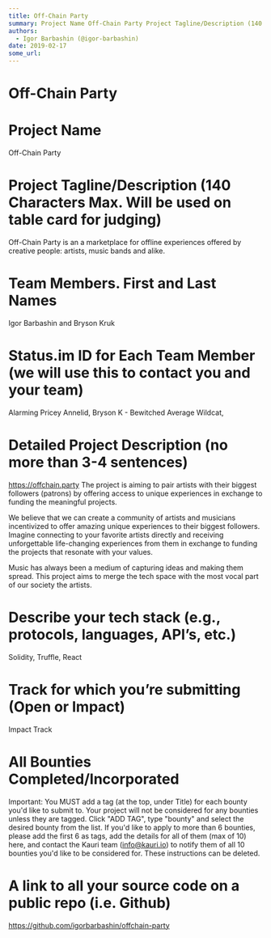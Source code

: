 ```yaml
---
title: Off-Chain Party 
summary: Project Name Off-Chain Party Project Tagline/Description (140 Characters Max. Will be used on table card for judging) Off-Chain Party is an a marketplace for offline experiences offered by creative people- artists, music bands and alike. Team Members. First and Last Names Igor Barbashin and Bryson Kruk Status.im ID for Each Team Member (we will use this to contact you and your team) Alarming Pricey Annelid, Bryson K - Bewitched Average Wildcat, Detailed Project Description (no more than 3-4 sent
authors:
  - Igor Barbashin (@igor-barbashin)
date: 2019-02-17
some_url: 
---
```


# Off-Chain Party 

# Project Name
Off-Chain Party

# Project Tagline/Description (140 Characters Max. Will be used on table card for judging)
Off-Chain Party is an a marketplace for offline experiences offered by creative people: artists, music bands and alike.


# Team Members. First and Last Names
Igor Barbashin and Bryson Kruk

# Status.im ID for Each Team Member (we will use this to contact you and your team)
Alarming Pricey Annelid, Bryson K - Bewitched Average Wildcat,

# Detailed Project Description (no more than 3-4 sentences)
https://offchain.party
The project is aiming to pair artists with their biggest followers (patrons) by offering access to unique experiences in exchange to funding the meaningful projects.

We believe that we can create a community of artists and musicians incentivized to offer amazing unique experiences to their biggest followers. Imagine connecting to your favorite artists directly and receiving unforgettable life-changing experiences from them in exchange to funding the projects that resonate with your values.

Music has always been a medium of capturing ideas and making them spread. This project aims to merge the tech space with the most vocal part of our society the artists.

# Describe your tech stack (e.g., protocols, languages, API’s, etc.)
Solidity, Truffle, React

# Track for which you’re submitting (Open or Impact)
Impact Track

# All Bounties Completed/Incorporated

Important: You MUST add a tag (at the top, under Title) for each bounty you'd like to submit to. Your project will not be considered for any bounties unless they are tagged. Click "ADD TAG", type  "bounty" and select the desired bounty from the list. If you'd like to apply to more than 6 bounties, please add the first 6 as tags, add the details for all of them (max of 10) here, and contact the Kauri team (info@kauri.io) to notify them of all 10 bounties you'd like to be considered for. These instructions can be deleted.

# A link to all your source code on a public repo (i.e. Github)
https://github.com/igorbarbashin/offchain-party



